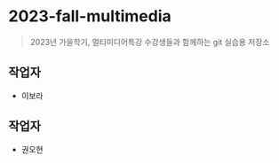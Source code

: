 # 2023-fall-multimedia

> 2023년 가을학기, 멀티미디어특강 수강생들과 함께하는 git 실습용 저장소


## 작업자 

- 이보라

## 작업자

- 권오현
